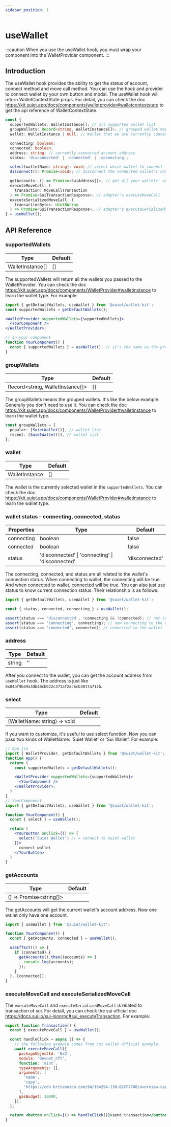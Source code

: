 ```yaml
---
sidebar_position: 1
---
```


# useWallet

:::caution
When you use the useWallet hook, you must wrap your component into the WalletProvider component.
:::

## Introduction

The useWallet hook provides the ability to get the status of account, connect method and move call method.
You can use the hook and provider to connect wallet by your own button and modal.
The useWallet hook will return WalletContextState props.
For detail, you can check the doc https://kit.suiet.app/docs/components/walletprovider#walletcontextstate to get the api reference of WalletContextState.

```ts
const {
  supportedWallets: WalletInstance[]; // all supported wallet list
  groupWallets: Record<string, WalletInstance[]>; // grouped wallet map, now include recent and popular group
  wallet: WalletInstance | null; // Wallet that we are currently connected to

  connecting: boolean;
  connected: boolean;
  address: string; // currently coonected account address
  status: 'disconnected' | 'connected' | 'connecting';

  select(walletName: string): void; // select which wallet to connect
  disconnect(): Promise<void>; // disconnect the connected wallet's connection

  getAccounts: () => Promise<SuiAddress[]>; // get all your wallets' accounts
  executeMoveCall: (
    transaction: MoveCallTransaction
  ) => Promise<SuiTransactionResponse>; // adapter's executeMoveCall
  executeSerializedMoveCall: (
    transactionBytes: Uint8Array
  ) => Promise<SuiTransactionResponse>; // adapter's executeSerializedMoveCall
} = useWallet();
```

## API Reference

### supportedWallets

| Type             | Default |
| ---------------- | ------- |
| WalletInstance[] | []      |

The supportedWallets will return all the wallets you passed to the WalletProvider. You can check the doc https://kit.suiet.app/docs/components/WalletProvider#walletinstance to learn the wallet type. For example:

```jsx
import { getDefaultWallets, useWallet } from '@suiet/wallet-kit';
const supportedWallets = getDefaultWallets();

<WalletProvider supportedWallets={supportedWallets}>
  <YourComponent />
</WalletProvider>;

// in your component
function YourComponent() {
  const { supportedWallets } = useWallet(); // it's the same as the previous supportedWallets
}
```

### groupWallets

| Type                             | Default |
| -------------------------------- | ------- |
| Record<string, WalletInstance[]> | []      |

The groupWallets means the grouped wallets. It's like the below example. Generally you don't need to use it. You can check the doc https://kit.suiet.app/docs/components/WalletProvider#walletinstance to learn the wallet type.

```ts
const groupWallets = {
  popular: [SuietWallet()], // wallet list
  recent: [SuietWallet()], // wallet list
};
```

### wallet

| Type           | Default |
| -------------- | ------- |
| WalletInstance | []      |

The wallet is the currently selected wallet in the `supportedWallets`. You can check the doc https://kit.suiet.app/docs/components/WalletProvider#walletinstance to learn the wallet type.

### wallet status - connecting, connected, status

| Properties | Type                                             | Default        |
| ---------- | ------------------------------------------------ | -------------- |
| connecting | boolean                                          | false          |
| connected  | boolean                                          | false          |
| status     | 'disconnected' \| 'connecting' \| 'disconnected' | 'disconnected' |

The connecting, connected, and status are all related to the wallet's connection status. When connecting to wallet, the connecting will be true. And when connected to wallet, connected will be true. You can also just use status to know current connection status. Their relationship is as follows:

```js
import { getDefaultWallets, useWallet } from '@suiet/wallet-kit';

const { status, connected, connecting } = useWallet();

assert(status === 'disconnected', !connecting && !connected); // not connect to wallet
assert(status === 'connecting', connecting); // now connecting to the wallet
assert(status === 'connected', connected); // connected to the wallet
```

### address

| Type   | Default |
| ------ | ------- |
| string | ''      |

After you connect to the wallet, you can get the account address from `useWallet` hook. The address is just like `0x84bf9b49a3db40cb022c371af2ac6cb3017a712b`.

### select

| Type                         | Default |
| ---------------------------- | ------- |
| (WalletName: string) => void |         |

If you want to customize, it's useful to use select function. Now you can pass two kinds of WalletName: 'Suiet Wallet' or 'Sui Wallet'. For example:

```jsx
// App.jsx
import { WalletProvider, getDefaultWallets } from '@suiet/wallet-kit';
function App() {
  return (
    const supportedWallets = getDefaultWallets();

    <WalletProvider supportedWallets={supportedWallets}>
      <YourComponent />
    </WalletProvider>;
  )
}
// YourComponent
import { getDefaultWallets, useWallet } from '@suiet/wallet-kit';

function YourComponent() {
  const { select } = useWallet();

  return (
    <YourButton onClick={() => {
      select('Suiet Wallet') // = connect to suiet wallet
    }}>
      connect wallet
    </YourButton>
  )
}

```

### getAccounts

| Type                    | Default |
| ----------------------- | ------- |
| () => Promise<string[]> |         |

The getAccounts will get the current wallet's account address. Now one wallet only have one account.

```jsx
import { useWallet } from '@suiet/wallet-kit';

function YourComponent() {
  const { getAccounts, connected } = useWallet();

  useEffect(() => {
    if (connected) {
      getAccounts().then((accounts) => {
        console.log(accounts);
      });
    }
  }, [connected]);
}
```

### executeMoveCall and executeSerializedMoveCall

The `executeMoveCall` and `executeSerializedMoveCall` is related to transaction of sui.
For detail, you can check the sui official doc https://docs.sui.io/sui-jsonrpc#sui_executeTransaction. For example:

```jsx
export function Transaction() {
  const { executeMoveCall } = useWallet();

  const handleClick = async () => {
    // the following example comes from sui wallet official example.
    await executeMoveCall({
      packageObjectId: '0x2',
      module: 'devnet_nft',
      function: 'mint',
      typeArguments: [],
      arguments: [
        'name',
        'capy',
        'https://cdn.britannica.com/94/194294-138-B2CF7780/overview-capybara.jpg?w=800&h=450&c=crop',
      ],
      gasBudget: 10000,
    });
  };

  return <button onClick={() => handleClick()}>send transaction</button>;
}
```
